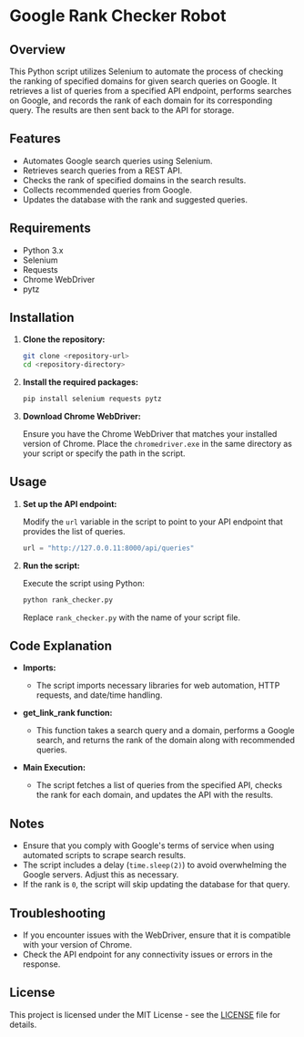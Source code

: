# Google Rank Checker Robot

## Overview

This Python script utilizes Selenium to automate the process of checking the ranking of specified domains for given search queries on Google. It retrieves a list of queries from a specified API endpoint, performs searches on Google, and records the rank of each domain for its corresponding query. The results are then sent back to the API for storage.

## Features

- Automates Google search queries using Selenium.
- Retrieves search queries from a REST API.
- Checks the rank of specified domains in the search results.
- Collects recommended queries from Google.
- Updates the database with the rank and suggested queries.

## Requirements

- Python 3.x
- Selenium
- Requests
- Chrome WebDriver
- pytz

## Installation

1. **Clone the repository:**

   ```bash
   git clone <repository-url>
   cd <repository-directory>
   ```

2. **Install the required packages:**

   ```bash
   pip install selenium requests pytz
   ```

3. **Download Chrome WebDriver:**

   Ensure you have the Chrome WebDriver that matches your installed version of Chrome. Place the `chromedriver.exe` in the same directory as your script or specify the path in the script.

## Usage

1. **Set up the API endpoint:**

   Modify the `url` variable in the script to point to your API endpoint that provides the list of queries.

   ```python
   url = "http://127.0.0.11:8000/api/queries"
   ```

2. **Run the script:**

   Execute the script using Python:

   ```bash
   python rank_checker.py
   ```

   Replace `rank_checker.py` with the name of your script file.

## Code Explanation

- **Imports:**

  - The script imports necessary libraries for web automation, HTTP requests, and date/time handling.

- **get_link_rank function:**

  - This function takes a search query and a domain, performs a Google search, and returns the rank of the domain along with recommended queries.

- **Main Execution:**
  - The script fetches a list of queries from the specified API, checks the rank for each domain, and updates the API with the results.

## Notes

- Ensure that you comply with Google's terms of service when using automated scripts to scrape search results.
- The script includes a delay (`time.sleep(2)`) to avoid overwhelming the Google servers. Adjust this as necessary.
- If the rank is `0`, the script will skip updating the database for that query.

## Troubleshooting

- If you encounter issues with the WebDriver, ensure that it is compatible with your version of Chrome.
- Check the API endpoint for any connectivity issues or errors in the response.

## License

This project is licensed under the MIT License - see the [LICENSE](LICENSE) file for details.
